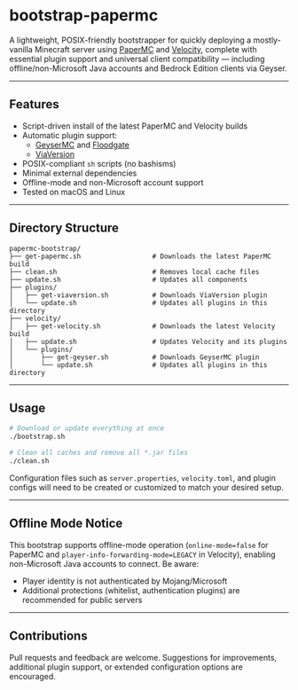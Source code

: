 # bootstrap-papermc

A lightweight, POSIX-friendly bootstrapper for quickly deploying a mostly-vanilla Minecraft server using [PaperMC](https://papermc.io/) and [Velocity](https://velocitypowered.com/), complete with essential plugin support and universal client compatibility — including offline/non-Microsoft Java accounts and Bedrock Edition clients via Geyser.

---

## Features

- Script-driven install of the latest PaperMC and Velocity builds
- Automatic plugin support:
  - [GeyserMC](https://geysermc.org/) and [Floodgate](https://geysermc.org/projects/floodgate/)
  - [ViaVersion](https://viaversion.com/)
- POSIX-compliant `sh` scripts (no bashisms)
- Minimal external dependencies
- Offline-mode and non-Microsoft account support
- Tested on macOS and Linux

---

## Directory Structure

```
papermc-bootstrap/
├── get-papermc.sh                  # Downloads the latest PaperMC build
├── clean.sh                        # Removes local cache files
├── update.sh                       # Updates all components
├── plugins/
│   ├── get-viaversion.sh           # Downloads ViaVersion plugin
│   └── update.sh                   # Updates all plugins in this directory
├── velocity/
│   ├── get-velocity.sh             # Downloads the latest Velocity build
│   ├── update.sh                   # Updates Velocity and its plugins
│   └── plugins/
│       ├── get-geyser.sh           # Downloads GeyserMC plugin
│       └── update.sh               # Updates all plugins in this directory
```

---

## Usage

```sh
# Download or update everything at once
./bootstrap.sh

# Clean all caches and remove all *.jar files
./clean.sh
```

Configuration files such as `server.properties`, `velocity.toml`, and plugin configs will need to be created or customized to match your desired setup.

---

## Offline Mode Notice

This bootstrap supports offline-mode operation (`online-mode=false` for PaperMC and `player-info-forwarding-mode=LEGACY` in Velocity), enabling non-Microsoft Java accounts to connect. Be aware:

- Player identity is not authenticated by Mojang/Microsoft
- Additional protections (whitelist, authentication plugins) are recommended for public servers

---

## Contributions

Pull requests and feedback are welcome. Suggestions for improvements, additional plugin support, or extended configuration options are encouraged.

